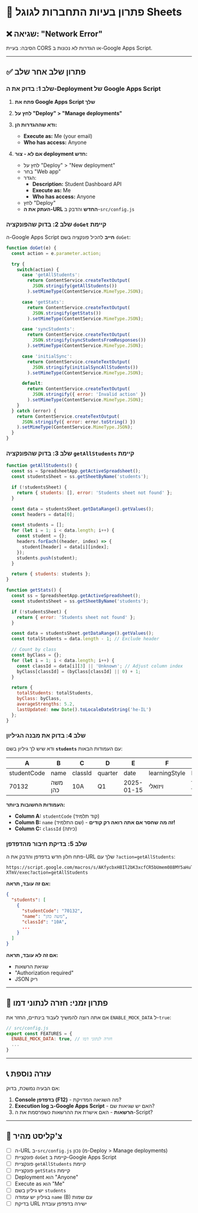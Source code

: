 # 🔧 פתרון בעיות התחברות לגוגל Sheets

## ❌ שגיאה: "Network Error"

הסיבה: בעיית CORS או הגדרות לא נכונות ב-Google Apps Script.

---

## ✅ פתרון שלב אחר שלב

### שלב 1: בדוק את ה-Deployment של Google Apps Script

1. **פתח את Google Apps Script שלך**
2. **לחץ על "Deploy" > "Manage deployments"**
3. **ודא שההגדרות הן:**
   - **Execute as:** Me (your email)
   - **Who has access:** Anyone

4. **אם לא - צור deployment חדש:**
   - לחץ על "Deploy" > "New deployment"
   - בחר "Web app"
   - הגדר:
     - **Description:** Student Dashboard API
     - **Execute as:** Me
     - **Who has access:** Anyone
   - לחץ "Deploy"
   - **העתק את ה-URL החדש** והדבק ב-`src/config.js`

### שלב 2: בדוק שהפונקציה `doGet` קיימת

ה-Google Apps Script **חייב** להכיל פונקציה בשם `doGet`:

```javascript
function doGet(e) {
  const action = e.parameter.action;

  try {
    switch(action) {
      case 'getAllStudents':
        return ContentService.createTextOutput(
          JSON.stringify(getAllStudents())
        ).setMimeType(ContentService.MimeType.JSON);

      case 'getStats':
        return ContentService.createTextOutput(
          JSON.stringify(getStats())
        ).setMimeType(ContentService.MimeType.JSON);

      case 'syncStudents':
        return ContentService.createTextOutput(
          JSON.stringify(syncStudentsFromResponses())
        ).setMimeType(ContentService.MimeType.JSON);

      case 'initialSync':
        return ContentService.createTextOutput(
          JSON.stringify(initialSyncAllStudents())
        ).setMimeType(ContentService.MimeType.JSON);

      default:
        return ContentService.createTextOutput(
          JSON.stringify({ error: 'Invalid action' })
        ).setMimeType(ContentService.MimeType.JSON);
    }
  } catch (error) {
    return ContentService.createTextOutput(
      JSON.stringify({ error: error.toString() })
    ).setMimeType(ContentService.MimeType.JSON);
  }
}
```

### שלב 3: בדוק שהפונקציה `getAllStudents` קיימת

```javascript
function getAllStudents() {
  const ss = SpreadsheetApp.getActiveSpreadsheet();
  const studentsSheet = ss.getSheetByName('students');

  if (!studentsSheet) {
    return { students: [], error: 'Students sheet not found' };
  }

  const data = studentsSheet.getDataRange().getValues();
  const headers = data[0];

  const students = [];
  for (let i = 1; i < data.length; i++) {
    const student = {};
    headers.forEach((header, index) => {
      student[header] = data[i][index];
    });
    students.push(student);
  }

  return { students: students };
}

function getStats() {
  const ss = SpreadsheetApp.getActiveSpreadsheet();
  const studentsSheet = ss.getSheetByName('students');

  if (!studentsSheet) {
    return { error: 'Students sheet not found' };
  }

  const data = studentsSheet.getDataRange().getValues();
  const totalStudents = data.length - 1; // Exclude header

  // Count by class
  const byClass = {};
  for (let i = 1; i < data.length; i++) {
    const classId = data[i][3] || 'Unknown'; // Adjust column index
    byClass[classId] = (byClass[classId] || 0) + 1;
  }

  return {
    totalStudents: totalStudents,
    byClass: byClass,
    averageStrengths: 5.2,
    lastUpdated: new Date().toLocaleDateString('he-IL')
  };
}
```

### שלב 4: בדוק את מבנה הגיליון

ודא שיש לך גיליון בשם **`students`** עם העמודות הבאות:

| A | B | C | D | E | F | G |
|---|---|---|---|---|---|---|
| studentCode | name | classId | quarter | date | learningStyle | keyNotes |
| 70132 | משה כהן | 10A | Q1 | 2025-01-15 | ויזואלי | תלמיד מוכשר |

**העמודות החשובות ביותר:**
- **Column A:** `studentCode` (קוד תלמיד)
- **Column B:** `name` (שם התלמיד) - **זה מה שחסר אם אתה רואה רק קודים!**
- **Column C:** `classId` (כיתה)

### שלב 5: בדיקת חיבור מהדפדפן

פתח חלון חדש בדפדפן והדבק את ה-URL שלך עם `?action=getAllStudents`:

```
https://script.google.com/macros/s/AKfycbxH8Il2bK3xcfCR5bUmem088MY5aHuTRBcHZUnbb_SBCV0TTaa_HUBmG6KYCU6-XTmV/exec?action=getAllStudents
```

**אם זה עובד, תראה:**
```json
{
  "students": [
    {
      "studentCode": "70132",
      "name": "משה כהן",
      "classId": "10A",
      ...
    }
  ]
}
```

**אם זה לא עובד, תראה:**
- שגיאת הרשאות
- "Authorization required"
- JSON ריק

---

## 🔄 פתרון זמני: חזרה לנתוני דמו

אם אתה רוצה להמשיך לעבוד בינתיים, החזר את `ENABLE_MOCK_DATA` ל-`true`:

```javascript
// src/config.js
export const FEATURES = {
  ENABLE_MOCK_DATA: true, // חזרה לנתוני דמו
  ...
}
```

---

## 📞 עזרה נוספת

אם הבעיה נמשכת, בדוק:

1. **Console בדפדפן (F12)** - מה השגיאה המדויקת?
2. **Execution log ב-Google Apps Script** - האם יש שגיאות שם?
3. **הרשאות** - האם אישרת את ההרשאות כשפרסמת את ה-Script?

---

## 🎯 צ'קליסט מהיר

- [ ] ה-URL ב-`src/config.js` נכון (מ-Deploy > Manage deployments)
- [ ] פונקציית `doGet` קיימת ב-Google Apps Script
- [ ] פונקציית `getAllStudents` קיימת
- [ ] פונקציית `getStats` קיימת
- [ ] Deployment הוא "Anyone"
- [ ] Execute as הוא "Me"
- [ ] יש גיליון בשם `students`
- [ ] בגיליון יש עמודה `name` (B) עם שמות
- [ ] בדיקת URL ישירה בדפדפן עובדת
